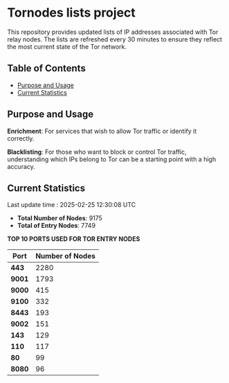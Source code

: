 # Tornodes lists project

This repository provides updated lists of IP addresses associated with Tor relay nodes. The lists are refreshed every 30 minutes to ensure they reflect the most current state of the Tor network.

## Table of Contents

- [Purpose and Usage](#purpose-and-usage)
- [Current Statistics](#current-statistics)


## Purpose and Usage

**Enrichment**: For services that wish to allow Tor traffic or identify it correctly.

**Blacklisting**: For those who want to block or control Tor traffic, understanding which IPs belong to Tor can be a starting point with a high accuracy.

## Current Statistics

Last update time : 2025-02-25 12:30:08 UTC

- **Total Number of Nodes**: 9175
- **Total of Entry Nodes**: 7749

**TOP 10 PORTS USED FOR TOR ENTRY NODES**

| **Port** | **Number of Nodes** |
|------|-----------------|
| **443**   | 2280  |
| **9001**   | 1793  |
| **9000**   | 415  |
| **9100**   | 332  |
| **8443**   | 193  |
| **9002**   | 151  |
| **143**   | 129  |
| **110**   | 117  |
| **80**   | 99  |
| **8080**   | 96  |

